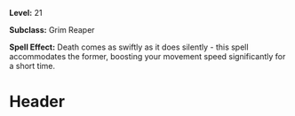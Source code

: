 <!-- TITLE: Spell: Expedient Glide -->
<!-- SUBTITLE:  -->

**Level:** 21

**Subclass:** Grim Reaper

**Spell Effect:** Death comes as swiftly as it does silently - this spell accommodates the former, boosting your movement speed significantly for a short time.

# Header